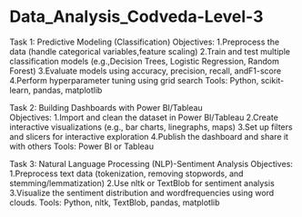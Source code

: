 # Data_Analysis_Codveda-Level-3
Task 1: Predictive Modeling (Classification) 
Objectives:
1.Preprocess the data (handle categorical variables,feature scaling)
2.Train and test multiple classification models (e.g.,Decision Trees, Logistic Regression, Random Forest)
3.Evaluate models using accuracy, precision, recall, andF1-score
4.Perform hyperparameter tuning using grid search
Tools: Python, scikit-learn, pandas, matplotlib  

Task 2: Building Dashboards with Power BI/Tableau  
Objectives:
1.Import and clean the dataset in Power BI/Tableau
2.Create interactive visualizations (e.g., bar charts, linegraphs, maps)
3.Set up filters and slicers for interactive exploration
4.Publish the dashboard and share it with others
Tools: Power BI or Tableau 

Task 3: Natural Language Processing (NLP)-Sentiment Analysis 
Objectives:
1.Preprocess text data (tokenization, removing stopwords, and stemming/lemmatization)
2.Use nltk or TextBlob for sentiment analysis
3.Visualize the sentiment distribution and wordfrequencies using word clouds.
Tools: Python, nltk, TextBlob, pandas, matplotlib
